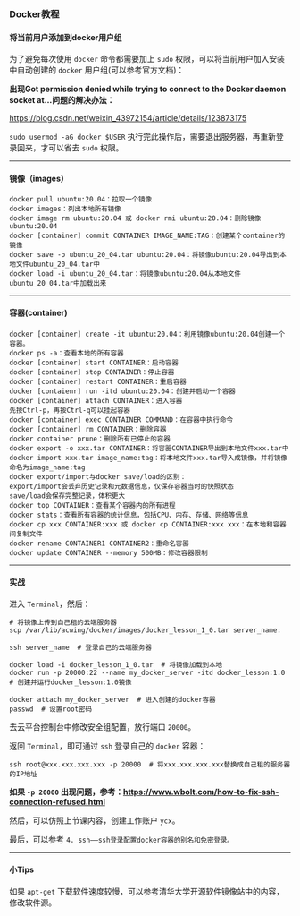 ### Docker教程

#### 将当前用户添加到docker用户组

为了避免每次使用 `docker` 命令都需要加上 `sudo` 权限，可以将当前用户加入安装中自动创建的 `docker` 用户组(可以参考官方文档)：

<strong>出现Got permission denied while trying to connect to the Docker daemon socket at...问题的解决办法：</strong>

https://blog.csdn.net/weixin_43972154/article/details/123873175

`sudo usermod -aG docker $USER`
执行完此操作后，需要退出服务器，再重新登录回来，才可以省去 `sudo` 权限。

-----

#### 镜像（images）

```
docker pull ubuntu:20.04：拉取一个镜像
docker images：列出本地所有镜像
docker image rm ubuntu:20.04 或 docker rmi ubuntu:20.04：删除镜像ubuntu:20.04
docker [container] commit CONTAINER IMAGE_NAME:TAG：创建某个container的镜像
docker save -o ubuntu_20_04.tar ubuntu:20.04：将镜像ubuntu:20.04导出到本地文件ubuntu_20_04.tar中
docker load -i ubuntu_20_04.tar：将镜像ubuntu:20.04从本地文件ubuntu_20_04.tar中加载出来
```

-----

#### 容器(container)

````
docker [container] create -it ubuntu:20.04：利用镜像ubuntu:20.04创建一个容器。
docker ps -a：查看本地的所有容器
docker [container] start CONTAINER：启动容器
docker [container] stop CONTAINER：停止容器
docker [container] restart CONTAINER：重启容器
docker [contaienr] run -itd ubuntu:20.04：创建并启动一个容器
docker [container] attach CONTAINER：进入容器
先按Ctrl-p，再按Ctrl-q可以挂起容器
docker [container] exec CONTAINER COMMAND：在容器中执行命令
docker [container] rm CONTAINER：删除容器
docker container prune：删除所有已停止的容器
docker export -o xxx.tar CONTAINER：将容器CONTAINER导出到本地文件xxx.tar中
docker import xxx.tar image_name:tag：将本地文件xxx.tar导入成镜像，并将镜像命名为image_name:tag
docker export/import与docker save/load的区别：
export/import会丢弃历史记录和元数据信息，仅保存容器当时的快照状态
save/load会保存完整记录，体积更大
docker top CONTAINER：查看某个容器内的所有进程
docker stats：查看所有容器的统计信息，包括CPU、内存、存储、网络等信息
docker cp xxx CONTAINER:xxx 或 docker cp CONTAINER:xxx xxx：在本地和容器间复制文件
docker rename CONTAINER1 CONTAINER2：重命名容器
docker update CONTAINER --memory 500MB：修改容器限制
````

-----

#### 实战

进入 `Terminal`，然后：

````
# 将镜像上传到自己租的云端服务器
scp /var/lib/acwing/docker/images/docker_lesson_1_0.tar server_name:  

ssh server_name  # 登录自己的云端服务器

docker load -i docker_lesson_1_0.tar  # 将镜像加载到本地
docker run -p 20000:22 --name my_docker_server -itd docker_lesson:1.0  # 创建并运行docker_lesson:1.0镜像

docker attach my_docker_server  # 进入创建的docker容器
passwd  # 设置root密码
````

去云平台控制台中修改安全组配置，放行端口 `20000`。

返回 `Terminal`，即可通过 `ssh` 登录自己的 `docker` 容器：

`ssh root@xxx.xxx.xxx.xxx -p 20000  # 将xxx.xxx.xxx.xxx替换成自己租的服务器的IP地址`

<strong>如果 `-p 20000` 出现问题，参考：https://www.wbolt.com/how-to-fix-ssh-connection-refused.html</strong>

然后，可以仿照上节课内容，创建工作账户 `ycx`。

最后，可以参考 `4. ssh——ssh登录配置docker容器的别名和免密登录。`

------

#### 小Tips

如果 `apt-get` 下载软件速度较慢，可以参考清华大学开源软件镜像站中的内容，修改软件源。